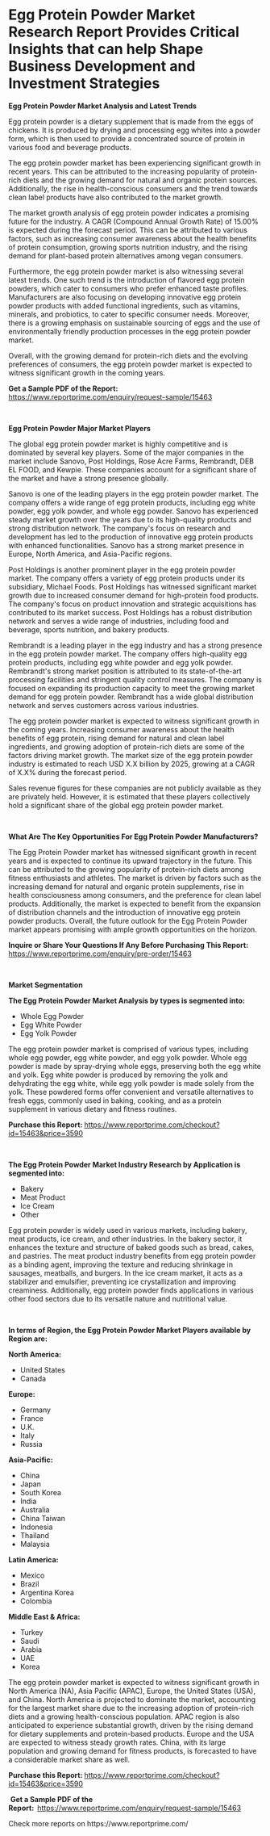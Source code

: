 <p><h1>Egg Protein Powder Market Research Report Provides Critical Insights that can help Shape Business Development and Investment Strategies</h1></p><p><strong>Egg Protein Powder Market Analysis and Latest Trends</strong></p>
<p><p>Egg protein powder is a dietary supplement that is made from the eggs of chickens. It is produced by drying and processing egg whites into a powder form, which is then used to provide a concentrated source of protein in various food and beverage products.</p><p>The egg protein powder market has been experiencing significant growth in recent years. This can be attributed to the increasing popularity of protein-rich diets and the growing demand for natural and organic protein sources. Additionally, the rise in health-conscious consumers and the trend towards clean label products have also contributed to the market growth.</p><p>The market growth analysis of egg protein powder indicates a promising future for the industry. A CAGR (Compound Annual Growth Rate) of 15.00% is expected during the forecast period. This can be attributed to various factors, such as increasing consumer awareness about the health benefits of protein consumption, growing sports nutrition industry, and the rising demand for plant-based protein alternatives among vegan consumers.</p><p>Furthermore, the egg protein powder market is also witnessing several latest trends. One such trend is the introduction of flavored egg protein powders, which cater to consumers who prefer enhanced taste profiles. Manufacturers are also focusing on developing innovative egg protein powder products with added functional ingredients, such as vitamins, minerals, and probiotics, to cater to specific consumer needs. Moreover, there is a growing emphasis on sustainable sourcing of eggs and the use of environmentally friendly production processes in the egg protein powder market.</p><p>Overall, with the growing demand for protein-rich diets and the evolving preferences of consumers, the egg protein powder market is expected to witness significant growth in the coming years.</p></p>
<p><strong>Get a Sample PDF of the Report:&nbsp;</strong> <a href="https://www.reportprime.com/enquiry/request-sample/15463">https://www.reportprime.com/enquiry/request-sample/15463</a></p>
<p>&nbsp;</p>
<p><strong>Egg Protein Powder Major Market Players</strong></p>
<p><p>The global egg protein powder market is highly competitive and is dominated by several key players. Some of the major companies in the market include Sanovo, Post Holdings, Rose Acre Farms, Rembrandt, DEB EL FOOD, and Kewpie. These companies account for a significant share of the market and have a strong presence globally.</p><p>Sanovo is one of the leading players in the egg protein powder market. The company offers a wide range of egg protein products, including egg white powder, egg yolk powder, and whole egg powder. Sanovo has experienced steady market growth over the years due to its high-quality products and strong distribution network. The company's focus on research and development has led to the production of innovative egg protein products with enhanced functionalities. Sanovo has a strong market presence in Europe, North America, and Asia-Pacific regions.</p><p>Post Holdings is another prominent player in the egg protein powder market. The company offers a variety of egg protein products under its subsidiary, Michael Foods. Post Holdings has witnessed significant market growth due to increased consumer demand for high-protein food products. The company's focus on product innovation and strategic acquisitions has contributed to its market success. Post Holdings has a robust distribution network and serves a wide range of industries, including food and beverage, sports nutrition, and bakery products.</p><p>Rembrandt is a leading player in the egg industry and has a strong presence in the egg protein powder market. The company offers high-quality egg protein products, including egg white powder and egg yolk powder. Rembrandt's strong market position is attributed to its state-of-the-art processing facilities and stringent quality control measures. The company is focused on expanding its production capacity to meet the growing market demand for egg protein powder. Rembrandt has a wide global distribution network and serves customers across various industries.</p><p>The egg protein powder market is expected to witness significant growth in the coming years. Increasing consumer awareness about the health benefits of egg protein, rising demand for natural and clean label ingredients, and growing adoption of protein-rich diets are some of the factors driving market growth. The market size of the egg protein powder industry is estimated to reach USD X.X billion by 2025, growing at a CAGR of X.X% during the forecast period.</p><p>Sales revenue figures for these companies are not publicly available as they are privately held. However, it is estimated that these players collectively hold a significant share of the global egg protein powder market.</p></p>
<p>&nbsp;</p>
<p><strong>What Are The Key Opportunities For Egg Protein Powder Manufacturers?</strong></p>
<p><p>The Egg Protein Powder market has witnessed significant growth in recent years and is expected to continue its upward trajectory in the future. This can be attributed to the growing popularity of protein-rich diets among fitness enthusiasts and athletes. The market is driven by factors such as the increasing demand for natural and organic protein supplements, rise in health consciousness among consumers, and the preference for clean label products. Additionally, the market is expected to benefit from the expansion of distribution channels and the introduction of innovative egg protein powder products. Overall, the future outlook for the Egg Protein Powder market appears promising with ample growth opportunities on the horizon.</p></p>
<p><strong>Inquire or Share Your Questions If Any Before Purchasing This Report:</strong> <a href="https://www.reportprime.com/enquiry/pre-order/15463">https://www.reportprime.com/enquiry/pre-order/15463</a></p>
<p>&nbsp;</p>
<p><strong>Market Segmentation</strong></p>
<p><strong>The Egg Protein Powder Market Analysis by types is segmented into:</strong></p>
<p><ul><li>Whole Egg Powder</li><li>Egg White Powder</li><li>Egg Yolk Powder</li></ul></p>
<p><p>The egg protein powder market is comprised of various types, including whole egg powder, egg white powder, and egg yolk powder. Whole egg powder is made by spray-drying whole eggs, preserving both the egg white and yolk. Egg white powder is produced by removing the yolk and dehydrating the egg white, while egg yolk powder is made solely from the yolk. These powdered forms offer convenient and versatile alternatives to fresh eggs, commonly used in baking, cooking, and as a protein supplement in various dietary and fitness routines.</p></p>
<p><strong>Purchase this Report:&nbsp;</strong><a href="https://www.reportprime.com/checkout?id=15463&price=3590">https://www.reportprime.com/checkout?id=15463&price=3590</a></p>
<p>&nbsp;</p>
<p><strong>The Egg Protein Powder Market Industry Research by Application is segmented into:</strong></p>
<p><ul><li>Bakery</li><li>Meat Product</li><li>Ice Cream</li><li>Other</li></ul></p>
<p><p>Egg protein powder is widely used in various markets, including bakery, meat products, ice cream, and other industries. In the bakery sector, it enhances the texture and structure of baked goods such as bread, cakes, and pastries. The meat product industry benefits from egg protein powder as a binding agent, improving the texture and reducing shrinkage in sausages, meatballs, and burgers. In the ice cream market, it acts as a stabilizer and emulsifier, preventing ice crystallization and improving creaminess. Additionally, egg protein powder finds applications in various other food sectors due to its versatile nature and nutritional value.</p></p>
<p>&nbsp;</p>
<p><strong>In terms of Region, the Egg Protein Powder Market Players available by Region are:</strong></p>
<p>
    <p> <strong> North America: </strong>
        <ul>
            <li>United States</li>
            <li>Canada</li>
        </ul>
        </p> 
    <p> <strong> Europe: </strong>
        <ul>
            <li>Germany</li>
            <li>France</li>
            <li>U.K.</li>
            <li>Italy</li>
            <li>Russia</li>
        </ul>
        </p> 
    <p> <strong> Asia-Pacific: </strong>
        <ul>
            <li>China</li>
            <li>Japan</li>
            <li>South Korea</li>
            <li>India</li>
            <li>Australia</li>
            <li>China Taiwan</li>
            <li>Indonesia</li>
            <li>Thailand</li>
            <li>Malaysia</li>
        </ul>
        </p> 
    <p> <strong> Latin America: </strong>
        <ul>
            <li>Mexico</li>
            <li>Brazil</li>
            <li>Argentina Korea</li>
            <li>Colombia</li>
        </ul>
        </p> 
    <p> <strong> Middle East & Africa: </strong>
        <ul>
            <li>Turkey</li>
            <li>Saudi</li>
            <li>Arabia</li>
            <li>UAE</li>
            <li>Korea</li>
        </ul>
    </p>
    </p>
<p><p>The egg protein powder market is expected to witness significant growth in North America (NA), Asia Pacific (APAC), Europe, the United States (USA), and China. North America is projected to dominate the market, accounting for the largest market share due to the increasing adoption of protein-rich diets and a growing health-conscious population. APAC region is also anticipated to experience substantial growth, driven by the rising demand for dietary supplements and protein-based products. Europe and the USA are expected to witness steady growth rates. China, with its large population and growing demand for fitness products, is forecasted to have a considerable market share as well.</p></p>
<p><strong>Purchase this Report: </strong><a href="https://www.reportprime.com/checkout?id=15463&price=3590">https://www.reportprime.com/checkout?id=15463&price=3590</a></p>
<p>&nbsp;<strong>Get a Sample PDF of the Report:&nbsp;&nbsp;</strong><a href="https://www.reportprime.com/enquiry/request-sample/15463">https://www.reportprime.com/enquiry/request-sample/15463</a></p>
<p><strong></strong></p>
<p>Check more reports on https://www.reportprime.com/</p>